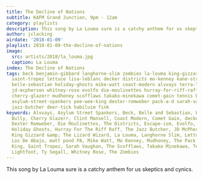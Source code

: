 ```yaml
---
title: The Decline of Nations
subtitle: KAFM Grand Junction, 9pm - 12am
category: playlists
description: This song by La Louma sure is a catchy anthem for us skeptics and cynics.
author: jclacking
airdate: '2018-01-09'
playlist: 2018-01-09-the-decline-of-nations
image:
  src: artists/2018/la_louma.jpg
  caption: La Louma
index: The Decline of Nations
tags: beck benjamin-gibbard langhorne-slim zombies la-louma king-gizzard-lizard-wizard
  saint-tropez lettuce lisa-leblanc decker districts mo-kenney kane-strang ty-segall
  belle-sebastian holiday-ghosts mike-watt coast-modern alvvays terra-lightfoot clint-mansell
  jd-mcpherson whitney-rose evolfo die-moulinettes hurray-for-riff-raff los-de-abajo
  cherry-glazerr mudhoney scofflaws takako-minekawa comet-gain tennis bully escape-ism
  asylum-street-spankers pee-wee-king dexter-romweber pack-a-d sarah-vaughan matt-pond-pa
  jazz-butcher deer-tick habiluim fink
keywords: Alvvays, Asylum Street Spankers, Beck, Belle and Sebastian, Benjamin Gibbard,
  Bully, Cherry Glazerr, Clint Mansell, Coast Modern, Comet Gain, decker., Deer Tick,
  Dexter Romweber, Die Moulinettes, The Districts, Escape-ism, Evolfo, Fink, Habiluim,
  Holiday Ghosts, Hurray For The Riff Raff, The Jazz Butcher, JD McPherson, Kane Strang,
  King Gizzard &amp; The Lizard Wizard, La Louma, Langhorne Slim, Lettuce, Lisa LeBlanc,
  Los De Abajo, matt pond PA, Mike Watt, Mo Kenney, Mudhoney, The Pack A.D., Pee Wee
  King, Saint Tropez, Sarah Vaughan, The Scofflaws, Takako Minekawa, Tennis, Terra
  Lightfoot, Ty Segall, Whitney Rose, The Zombies
---
```

This song by La Louma sure is a catchy anthem for us skeptics and cynics.

